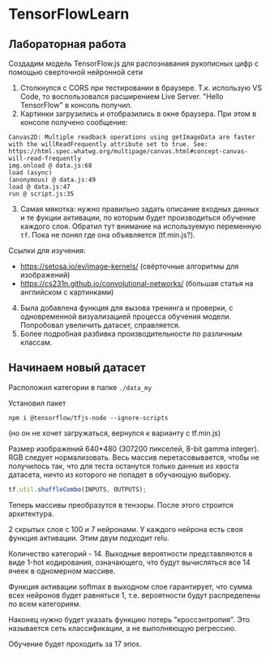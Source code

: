 # TensorFlowLearn
## Лабораторная работа
Создадим модель TensorFlow.js для распознавания рукописных цифр с помощью сверточной нейронной сети

1. Столкнулся с CORS при тестировании в браузере. Т.к. использую VS Code, то воспользовался расширением Live Server. "Hello TensorFlow" в консоль получил.
2. Картинки загрузились и отобразились в окне браузера. При этом в консоле получено сообщение:
```
Canvas2D: Multiple readback operations using getImageData are faster with the willReadFrequently attribute set to true. See: https://html.spec.whatwg.org/multipage/canvas.html#concept-canvas-will-read-frequently
img.onload @ data.js:68
load (async)
(anonymous) @ data.js:49
load @ data.js:47
run @ script.js:35
```
3. Самая мякотка: нужно правильно задать описание входных данных и те фукции активации, по которым будет производиться обучение каждого слоя.
Обратил тут внимание на используемую переменную `tf`. Пока не понял где она объявляется (tf.min.js?).

Ссылки для изучения:
* https://setosa.io/ev/image-kernels/ (свёрточные алгоритмы для изображений)
* https://cs231n.github.io/convolutional-networks/ (большая статья на английском с картинками)

4. Была добавлена функция для вызова тренинга и проверки, с одновременной визуализацией процесса обучения модели. Попробовал увеличить датасет, справляется.
5. Более подробная разбивка производительности по различным классам.

## Начинаем новый датасет
Расположил категории в папке `./data_my`

Установил пакет
```shell
npm i @tensorflow/tfjs-node --ignore-scripts
```
(но он не хочет загружаться, вернулся к варианту с tf.min.js)

Размер изображений 640*480 (307200 пикселей, 8-bit gamma integer). RGB следует нормализовать. Весь массив перетасовывается, чтобы не получилось так, что для теста останутся только данные из хвоста датасета, ничто из которого не попадет в обучающую выборку.
```JavaScript
tf.util.shuffleCombo(INPUTS, OUTPUTS);
```
Теперь массивы преобразутся в тензоры. После этого строится архитектура.

2 скрытых слоя с 100 и 7 нейронами. У каждого нейрона есть своя функция активации. Этим двум подходит relu.

Количество категорий - 14. Выходные вероятности представляются в виде 1-hot кодирования, означающего, что будут вычисляться все 14 ячеек в одномерном массиве.

Функция активации softmax в выходном слое гарантирует, что сумма всех нейронов будет равняться 1, т.е. вероятности будут распределены по всем категориям.

Наконец нужно будет указать функцию потерь "кроссэнтропия".
Это называется сеть классификации, а не выполняющую регрессию.

Обучение будет проходить за 17 эпох.